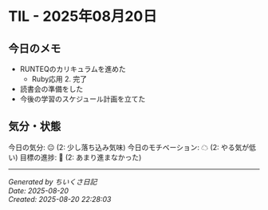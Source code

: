 # TIL - 2025年08月20日

## 今日のメモ
 - RUNTEQのカリキュラムを進めた
	 - Ruby応用 2. 完了
 - 読書会の準備をした
 - 今後の学習のスケジュール計画を立てた

## 気分・状態
今日の気分: 😐 (2: 少し落ち込み気味)
今日のモチベーション: ☁ (2: やる気が低い)
目標の進捗: 🌰 (2: あまり進まなかった)

---
*Generated by ちいくさ日記*  
*Date: 2025-08-20*  
*Created: 2025-08-20 22:28:03*
